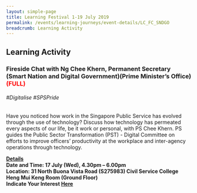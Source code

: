 ```yaml
---
layout: simple-page
title: Learning Festival 1-19 July 2019
permalink: /events/learning-journeys/event-details/LC_FC_SNDGO
breadcrumb: Learning Activity
---
```


## Learning Activity
### Fireside Chat with Ng Chee Khern, Permanent Secretary (Smart Nation and Digital Government)(Prime Minister’s Office)  <font color="red"> (FULL) </font>

###### _#Digitalise #SPSPride_

Have you noticed how work in the Singapore Public Service has evolved through the use of technology? Discuss how technology has permeated every aspects of our life, be it work or personal, with PS Chee Khern. PS guides the Public Sector Transformation (PST) - Digital Committee on efforts to improve officers’ productivity at the workplace and inter-agency operations through technology.

<b><u>Details</u><br>
**Date and Time: 17 July (Wed), 4.30pm – 6.00pm** <br>
**Location: 31 North Buona Vista Road (S275983) Civil Service College <br> Heng Mui Keng Room (Ground Floor)** <br>
**Indicate Your Interest [Here](https://www.eventbrite.sg/e/psw-2019-fireside-chat-series-chat-with-ng-chee-khern-permanent-secretary-smart-nation-and-digital-tickets-62247601251)** 
